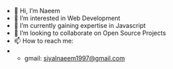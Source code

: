 - 👋 Hi, I’m Naeem
- 👀 I’m interested in Web Development
- 🌱 I’m currently gaining expertise in Javascript
- 💞️ I’m looking to collaborate on Open Source Projects
- 📫 How to reach me: 
- - gmail: siyalnaeem1997@gmail.com

<!---
SiyalNaeem/SiyalNaeem is a ✨ special ✨ repository because its `README.md` (this file) appears on your GitHub profile.
You can click the Preview link to take a look at your changes.
--->
